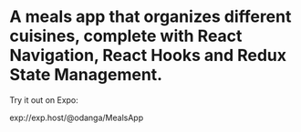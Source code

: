 # A meals app that organizes different cuisines, complete with React Navigation, React Hooks and Redux State Management.

Try it out on Expo:

exp://exp.host/@odanga/MealsApp